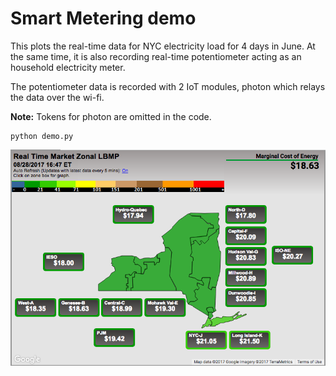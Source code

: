 # Smart Metering demo

This plots the real-time data for NYC electricity load for 4 days in June. At the same time, it is also recording real-time potentiometer acting as an household electricity meter.

The potentiometer data is recorded with 2 IoT modules, photon which relays the data over the wi-fi.

**Note:** Tokens for photon are omitted in the code.

```
python demo.py
```

![Alt text](/nycMap.png "NYISO Real Time Market")
